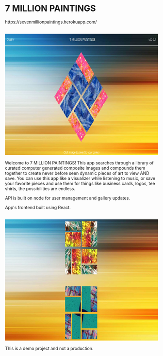 <h1>7 MILLION PAINTINGS</h1>

<a href="https://sevenmillionpaintings.herokuapp.com/"
  target="blank">https://sevenmillionpaintings.herokuapp.com/</a>
  <br>
  <br>

  <img src="./readme-images/art-page.png" height="400px">
  <br>

  <p>Welcome to 7 MILLION PAINTINGS!  This app searches through a library of curated computer generated composite images and compounds them together to create never before seen dynamic pieces of art to view AND save.  You can use this app like a visualizer while listening to music, or save your favorite pieces and use them for things like business cards, logos, tee shirts, the possibilities are endless.
  </p>
  <p>API is built on node for user management and gallery updates.</p>
  <p>App's frontend built using React.</p>
  <br>

  <img src="./readme-images/gallery-page.png" height="400px">


  <p>This is a demo project and not a production.</p>
